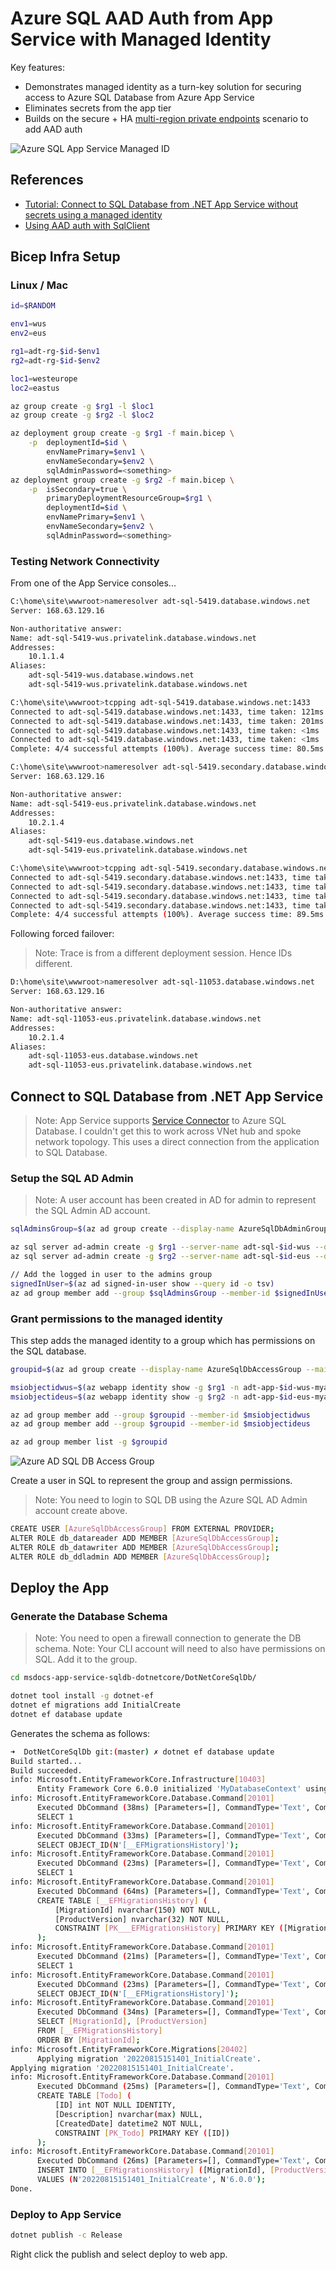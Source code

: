 # Azure SQL AAD Auth from App Service with Managed Identity

Key features:

* Demonstrates managed identity as a turn-key solution for securing access to Azure SQL Database from Azure App Service
* Eliminates secrets from the app tier
* Builds on the secure + HA [multi-region private endpoints](../private-link/README.md) scenario to add AAD auth

![Azure SQL App Service Managed ID](.assets/azure-sql-aad-manid.png)

## References

* [Tutorial: Connect to SQL Database from .NET App Service without secrets using a managed identity](https://docs.microsoft.com/en-us/azure/app-service/tutorial-connect-msi-sql-database)
* [Using AAD auth with SqlClient](https://docs.microsoft.com/en-us/sql/connect/ado-net/sql/azure-active-directory-authentication)

## Bicep Infra Setup

### Linux / Mac

```sh
id=$RANDOM

env1=wus
env2=eus

rg1=adt-rg-$id-$env1
rg2=adt-rg-$id-$env2

loc1=westeurope
loc2=eastus

az group create -g $rg1 -l $loc1
az group create -g $rg2 -l $loc2

az deployment group create -g $rg1 -f main.bicep \
    -p  deploymentId=$id \
        envNamePrimary=$env1 \
        envNameSecondary=$env2 \
        sqlAdminPassword=<something>
az deployment group create -g $rg2 -f main.bicep \
    -p  isSecondary=true \
        primaryDeploymentResourceGroup=$rg1 \
        deploymentId=$id \
        envNamePrimary=$env1 \
        envNameSecondary=$env2 \
        sqlAdminPassword=<something>
```

### Testing Network Connectivity

From one of the App Service consoles...

```sh
C:\home\site\wwwroot>nameresolver adt-sql-5419.database.windows.net
Server: 168.63.129.16

Non-authoritative answer:
Name: adt-sql-5419-wus.privatelink.database.windows.net
Addresses:
    10.1.1.4
Aliases:
    adt-sql-5419-wus.database.windows.net
    adt-sql-5419-wus.privatelink.database.windows.net

C:\home\site\wwwroot>tcpping adt-sql-5419.database.windows.net:1433
Connected to adt-sql-5419.database.windows.net:1433, time taken: 121ms
Connected to adt-sql-5419.database.windows.net:1433, time taken: 201ms
Connected to adt-sql-5419.database.windows.net:1433, time taken: <1ms
Connected to adt-sql-5419.database.windows.net:1433, time taken: <1ms
Complete: 4/4 successful attempts (100%). Average success time: 80.5ms

C:\home\site\wwwroot>nameresolver adt-sql-5419.secondary.database.windows.net
Server: 168.63.129.16

Non-authoritative answer:
Name: adt-sql-5419-eus.privatelink.database.windows.net
Addresses:
    10.2.1.4
Aliases:
    adt-sql-5419-eus.database.windows.net
    adt-sql-5419-eus.privatelink.database.windows.net

C:\home\site\wwwroot>tcpping adt-sql-5419.secondary.database.windows.net:1433
Connected to adt-sql-5419.secondary.database.windows.net:1433, time taken: 170ms
Connected to adt-sql-5419.secondary.database.windows.net:1433, time taken: 63ms
Connected to adt-sql-5419.secondary.database.windows.net:1433, time taken: 62ms
Connected to adt-sql-5419.secondary.database.windows.net:1433, time taken: 63ms
Complete: 4/4 successful attempts (100%). Average success time: 89.5ms
```

Following forced failover:

> Note: Trace is from a different deployment session. Hence IDs different.

```sh
D:\home\site\wwwroot>nameresolver adt-sql-11053.database.windows.net
Server: 168.63.129.16

Non-authoritative answer:
Name: adt-sql-11053-eus.privatelink.database.windows.net
Addresses:
    10.2.1.4
Aliases:
    adt-sql-11053-eus.database.windows.net
    adt-sql-11053-eus.privatelink.database.windows.net
```

## Connect to SQL Database from .NET App Service

> Note: App Service supports [Service Connector](https://docs.microsoft.com/en-us/azure/service-connector/overview) to Azure SQL Database. I couldn't get this to work across VNet hub and spoke network topology. This uses a direct connection from the application to SQL Database.

### Setup the SQL AD Admin

> Note: A user account has been created in AD for admin to represent the SQL Admin AD account.

```sh
sqlAdminsGroup=$(az ad group create --display-name AzureSqlDbAdminGroup --mail-nickname AzureSqlDbAccessGroup --query 'id' -o tsv)

az sql server ad-admin create -g $rg1 --server-name adt-sql-$id-wus --display-name ADMIN --object-id $sqlAdminsGroup
az sql server ad-admin create -g $rg2 --server-name adt-sql-$id-eus --display-name ADMIN --object-id $sqlAdminsGroup

// Add the logged in user to the admins group
signedInUser=$(az ad signed-in-user show --query id -o tsv)
az ad group member add --group $sqlAdminsGroup --member-id $signedInUser
```

### Grant permissions to the managed identity

This step adds the managed identity to a group which has permissions on the SQL database.

```sh
groupid=$(az ad group create --display-name AzureSqlDbAccessGroup --mail-nickname AzureSqlDbAccessGroup --query 'id' -o tsv)

msiobjectidwus=$(az webapp identity show -g $rg1 -n adt-app-$id-wus-myapp --query principalId -o tsv)
msiobjectideus=$(az webapp identity show -g $rg2 -n adt-app-$id-eus-myapp --query principalId -o tsv)

az ad group member add --group $groupid --member-id $msiobjectidwus
az ad group member add --group $groupid --member-id $msiobjectideus

az ad group member list -g $groupid
```

![Azure AD SQL DB Access Group](.assets/azure-ad-sql-db-access-group.png)

Create a user in SQL to represent the group and assign permissions.

> Note: You need to login to SQL DB using the Azure SQL AD Admin account create above.

```sh
CREATE USER [AzureSqlDbAccessGroup] FROM EXTERNAL PROVIDER;
ALTER ROLE db_datareader ADD MEMBER [AzureSqlDbAccessGroup];
ALTER ROLE db_datawriter ADD MEMBER [AzureSqlDbAccessGroup];
ALTER ROLE db_ddladmin ADD MEMBER [AzureSqlDbAccessGroup];
```

## Deploy the App

### Generate the Database Schema

> Note: You need to open a firewall connection to generate the DB schema.
> Note: Your CLI account will need to also have permissions on SQL. Add it to the group.

```sh
cd msdocs-app-service-sqldb-dotnetcore/DotNetCoreSqlDb/

dotnet tool install -g dotnet-ef
dotnet ef migrations add InitialCreate
dotnet ef database update
```

Generates the schema as follows:

```sh
➜  DotNetCoreSqlDb git:(master) ✗ dotnet ef database update
Build started...
Build succeeded.
info: Microsoft.EntityFrameworkCore.Infrastructure[10403]
      Entity Framework Core 6.0.0 initialized 'MyDatabaseContext' using provider 'Microsoft.EntityFrameworkCore.SqlServer:6.0.0' with options: None
info: Microsoft.EntityFrameworkCore.Database.Command[20101]
      Executed DbCommand (38ms) [Parameters=[], CommandType='Text', CommandTimeout='30']
      SELECT 1
info: Microsoft.EntityFrameworkCore.Database.Command[20101]
      Executed DbCommand (33ms) [Parameters=[], CommandType='Text', CommandTimeout='30']
      SELECT OBJECT_ID(N'[__EFMigrationsHistory]');
info: Microsoft.EntityFrameworkCore.Database.Command[20101]
      Executed DbCommand (23ms) [Parameters=[], CommandType='Text', CommandTimeout='30']
      SELECT 1
info: Microsoft.EntityFrameworkCore.Database.Command[20101]
      Executed DbCommand (64ms) [Parameters=[], CommandType='Text', CommandTimeout='30']
      CREATE TABLE [__EFMigrationsHistory] (
          [MigrationId] nvarchar(150) NOT NULL,
          [ProductVersion] nvarchar(32) NOT NULL,
          CONSTRAINT [PK___EFMigrationsHistory] PRIMARY KEY ([MigrationId])
      );
info: Microsoft.EntityFrameworkCore.Database.Command[20101]
      Executed DbCommand (21ms) [Parameters=[], CommandType='Text', CommandTimeout='30']
      SELECT 1
info: Microsoft.EntityFrameworkCore.Database.Command[20101]
      Executed DbCommand (23ms) [Parameters=[], CommandType='Text', CommandTimeout='30']
      SELECT OBJECT_ID(N'[__EFMigrationsHistory]');
info: Microsoft.EntityFrameworkCore.Database.Command[20101]
      Executed DbCommand (34ms) [Parameters=[], CommandType='Text', CommandTimeout='30']
      SELECT [MigrationId], [ProductVersion]
      FROM [__EFMigrationsHistory]
      ORDER BY [MigrationId];
info: Microsoft.EntityFrameworkCore.Migrations[20402]
      Applying migration '20220815151401_InitialCreate'.
Applying migration '20220815151401_InitialCreate'.
info: Microsoft.EntityFrameworkCore.Database.Command[20101]
      Executed DbCommand (25ms) [Parameters=[], CommandType='Text', CommandTimeout='30']
      CREATE TABLE [Todo] (
          [ID] int NOT NULL IDENTITY,
          [Description] nvarchar(max) NULL,
          [CreatedDate] datetime2 NOT NULL,
          CONSTRAINT [PK_Todo] PRIMARY KEY ([ID])
      );
info: Microsoft.EntityFrameworkCore.Database.Command[20101]
      Executed DbCommand (26ms) [Parameters=[], CommandType='Text', CommandTimeout='30']
      INSERT INTO [__EFMigrationsHistory] ([MigrationId], [ProductVersion])
      VALUES (N'20220815151401_InitialCreate', N'6.0.0');
Done.
```

### Deploy to App Service

```sh
dotnet publish -c Release
```

Right click the publish and select deploy to web app.
